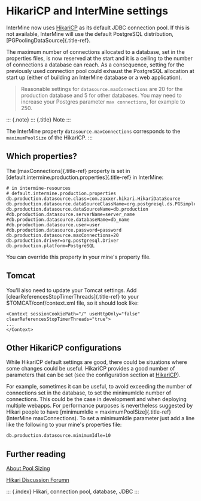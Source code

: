 HikariCP and InterMine settings
===============================

InterMine now uses
[HikariCP](https://github.com/brettwooldridge/HikariCP) as its default
JDBC connection pool. If this is not available, InterMine will use the
default PostgreSQL distribution, [PGPoolingDataSource]{.title-ref}.

The maximum number of connections allocated to a database, set in the
properties files, is now reserved at the start and it is a ceiling to
the number of connections a database can reach. As a consequence,
setting for the previously used connection pool could exhaust the
PostgreSQL allocation at start up (either of building an InterMine
database or a web application).

> Reasonable settings for `datasource.maxConnections` are 20 for the
> production database and 5 for other databases. You may need to
> increase your Postgres parameter `max connections`, for example to
> 250.

::: {.note}
::: {.title}
Note
:::

The InterMine property `datasource.maxConnections` corresponds to the
`maximumPoolSize` of the HikariCP.
:::

Which properties?
-----------------

The [maxConnections]{.title-ref} property is set in
[default.intermine.production.properties]{.title-ref} in InterMine:

``` {.properties}
# in intermine-resources
# default.intermine.production.properties
db.production.datasource.class=com.zaxxer.hikari.HikariDataSource
db.production.datasource.dataSourceClassName=org.postgresql.ds.PGSimpleDataSource
db.production.datasource.dataSourceName=db.production
#db.production.datasource.serverName=server_name
#db.production.datasource.databaseName=db_name
#db.production.datasource.user=user
#db.production.datasource.password=password
db.production.datasource.maxConnections=20
db.production.driver=org.postgresql.Driver
db.production.platform=PostgreSQL
```

You can override this property in your mine\'s property file.

Tomcat
------

You\'ll also need to update your Tomcat settings. Add
[clearReferencesStopTimerThreads]{.title-ref} to your
\$TOMCAT/conf/context.xml file, so it should look like:

``` {.xml}
<Context sessionCookiePath="/" useHttpOnly="false" clearReferencesStopTimerThreads="true">
...
</Context>
```

Other HikariCP configurations
-----------------------------

While HikariCP default settings are good, there could be situations
where some changes could be useful. HikariCP provides a good number of
parameters that can be set (see the configuration section at
[HikariCP](https://github.com/brettwooldridge/HikariCP)).

For example, sometimes it can be useful, to avoid exceeding the number
of connections set in the database, to set the minimumIdle number of
connections. This could be the case in development and when deploying
multiple webapps. For performance purposes is nevertheless suggested by
Hikari people to have [minimumIdle = maximumPoolSize]{.title-ref}
(InterMine maxConnections). To set a minimumIdle parameter just add a
line like the following to your mine\'s properties file:

``` {.properties}
db.production.datasource.minimumIdle=10
```

Further reading
---------------

[About Pool
Sizing](https://github.com/brettwooldridge/HikariCP/wiki/About-Pool-Sizing/)

[Hikari Discussion
Forumn](https://groups.google.com/forum/#!forum/hikari-cp/)

::: {.index}
Hikari, connection pool, database, JDBC
:::
